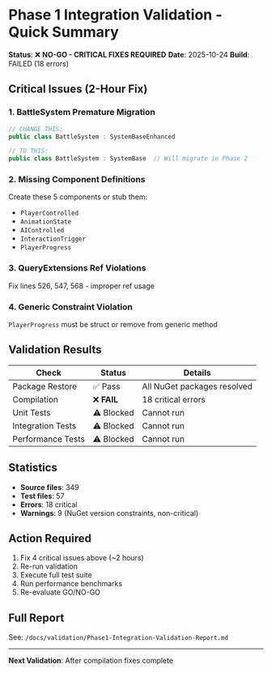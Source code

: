# Phase 1 Integration Validation - Quick Summary

**Status**: ❌ **NO-GO - CRITICAL FIXES REQUIRED**
**Date**: 2025-10-24
**Build**: FAILED (18 errors)

## Critical Issues (2-Hour Fix)

### 1. BattleSystem Premature Migration
```csharp
// CHANGE THIS:
public class BattleSystem : SystemBaseEnhanced

// TO THIS:
public class BattleSystem : SystemBase  // Will migrate in Phase 2
```

### 2. Missing Component Definitions
Create these 5 components or stub them:
- `PlayerControlled`
- `AnimationState`
- `AIControlled`
- `InteractionTrigger`
- `PlayerProgress`

### 3. QueryExtensions Ref Violations
Fix lines 526, 547, 568 - improper ref usage

### 4. Generic Constraint Violation
`PlayerProgress` must be struct or remove from generic method

## Validation Results

| Check | Status | Details |
|-------|--------|---------|
| Package Restore | ✅ Pass | All NuGet packages resolved |
| Compilation | ❌ **FAIL** | 18 critical errors |
| Unit Tests | ⚠️ Blocked | Cannot run |
| Integration Tests | ⚠️ Blocked | Cannot run |
| Performance Tests | ⚠️ Blocked | Cannot run |

## Statistics
- **Source files**: 349
- **Test files**: 57
- **Errors**: 18 critical
- **Warnings**: 9 (NuGet version constraints, non-critical)

## Action Required
1. Fix 4 critical issues above (~2 hours)
2. Re-run validation
3. Execute full test suite
4. Run performance benchmarks
5. Re-evaluate GO/NO-GO

## Full Report
See: `/docs/validation/Phase1-Integration-Validation-Report.md`

---
**Next Validation**: After compilation fixes complete
